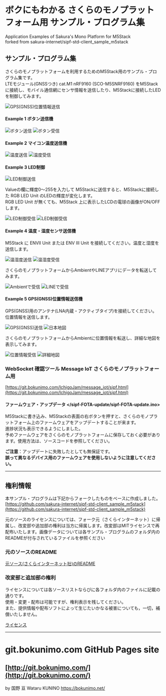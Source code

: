 # ボクにもわかる さくらのモノプラットフォーム用 サンプル・プログラム集
Application Examples of Sakura's Mono Platform for M5Stack  
forked from sakura-internet/sipf-std-client_sample_m5stack  

## サンプル・プログラム集
さくらのモノプラットフォームを利用するためのM5Stack用のサンプル・プログラム集です。  
LTEモジュール(GNSSつき) cat.M1 nRF9160 (SCO-M5SNRF9160) をM5Stackに接続し、モバイル通信網にセンサ情報を送信したり、M5Stackに接続したLEDを制御してみます。  

![GPS(GNSS)位置情報送信](/images/ex05_gnss.gif)


#### Example 1 ボタン送信機

![ボタン送信](/images/ex01_lcd01.gif)
![ボタン受信](/images/ex01_wstool.gif)

#### Example 2 マイコン温度送信機

![温度送信](/images/ex02_lcd01.gif)
![温度受信](/images/ex02_wstool.gif)

#### Example 3 LED制御

![LED制御送信](/images/ex03_wstool.gif)  

Valueの欄に輝度0～255を入力して M5Stackに送信すると、M5Stackに接続した RGB LED Unit のLEDの輝度が変化します。  
RGB LED Unit が無くても、M5Stack 上に表示したLCDの電球の画像がON/OFFします。

![LED制御受信](/images/ex03_lcd01.gif)
![LED制御受信](/images/ex03_lcd02.gif)

#### Example 4 温度・湿度センサ送信機

M5Stack に ENVⅡ Unit または ENV Ⅲ Unit を接続してください。温度と湿度を送信します。  

![温湿度送信](/images/ex04_lcd02.gif)
![温湿度受信](/images/ex04_wstool.gif)  

さくらのモノプラットフォームからAmbientやLINEアプリにデータを転送してみます。  

![Ambientで受信](/images/ex04_ambient.gif)
![LINEで受信](/images/ex04_line.gif)  

#### Example 5 GPS(GNSS)位置情報送信機

GPS(GNSS)用のアンテナ(LNA内蔵・アクティブタイプ)を接続してください。位置情報を送信します。  

![GPS(GNSS)送信](/images/ex05_lcd01.gif)
![日本地図](/images/ex05_lcd02.gif)

さくらのモノプラットフォームからAmbientに位置情報を転送し、詳細な地図を表示してみます。  

![位置情報受信](/images/ex05_wstool.gif)
![詳細地図](/images/ex05_ambient.gif)

### WebSocket 確認ツール Message IoT さくらのモノプラットフォーム用
  [https://git.bokunimo.com/IchigoJam/message_iot/sipf.html](https://git.bokunimo.com/IchigoJam/message_iot/sipf.html)

#### ファームウェア・アップデータ </sipf-FOTA-update/sipf-FOTA-update.ino>

M5Stackに書き込み、M5Stackの表面の右ボタンを押すと、さくらのモノプラットフォーム上のファームウェアをアップデートすることが来ます。  
進捗状況も表示できるようにしました。  
予めファームウェアをさくらのモノプラットフォームに保存しておく必要があります。使用方法は、ソースコードを参照してください。  

**ご注意**：アップデートに失敗したとしても無保証です。  
**誤って異なるデバイス用のファームウェアを使用しないように注意してください。**  

-------------------------------------------------------------------------------------------------------

## 権利情報

本サンプル・プログラムは下記からフォークしたものをベースに作成しました。  
  [https://github.com/sakura-internet/sipf-std-client_sample_m5stack](https://github.com/sakura-internet/sipf-std-client_sample_m5stack)

元のソースのライセンスについては、フォーク元（さくらインターネット）に帰属し、改変部や追加部の権利は当方に帰属します。改変部はMITライセンスで再配布いたします。画像データについては各サンプル・プログラムのフォルダ内のREADMEが付与されているファイルを参照ください  

### 元のソースのREADME

[元ソース(さくらインターネット社)のREADME](/README_sakura.md)

### 改変部と追加部の権利

ライセンスについては各ソースリストならびに各フォルダ内のファイルに記載の通りです。  
使用・変更・配布は可能ですが、権利表示を残してください。  
また、提供情報や配布ソフトによって生じたいかなる被害についても，一切，補償いたしません。  

[ライセンス](/LICENSE)

----------------------------------------------------------------
# git.bokunimo.com GitHub Pages site
[http://git.bokunimo.com/](http://git.bokunimo.com/)  
----------------------------------------------------------------

by 国野 亘 Wataru KUNINO <https://bokunimo.net/>
